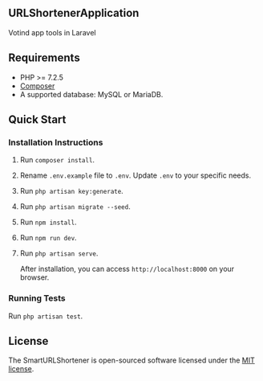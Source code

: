 ## URLShortenerApplication

Votind app tools in Laravel

## Requirements
* PHP >= 7.2.5
* [Composer](https://getcomposer.org)
* A supported database: MySQL or MariaDB.

## Quick Start

### Installation Instructions
1. Run `composer install`.

2. Rename `.env.example` file to `.env`. Update `.env` to your specific needs.

3. Run `php artisan key:generate`.

4. Run `php artisan migrate --seed`.

5. Run `npm install`.

6. Run `npm run dev`.

7. Run `php artisan serve`.

   After installation, you can access `http://localhost:8000` on your browser.

### Running Tests

Run `php artisan test`.
 

## License

The SmartURLShortener is open-sourced software licensed under the [MIT license](https://opensource.org/licenses/MIT).
